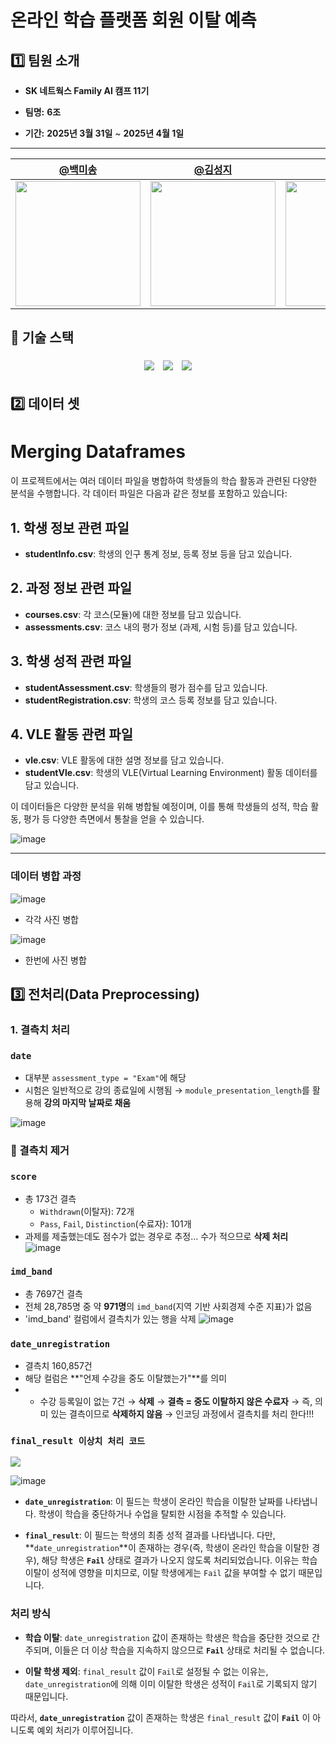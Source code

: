 # 온라인 학습 플랫폼 회원 이탈 예측

## 1️⃣ 팀원 소개
- **SK 네트웍스 Family AI 캠프 11기**

- **팀명:** **6조**

- **기간:** **2025년 3월 31일** ~ **2025년 4월 1일**

---

|[@백미송](https://github.com/misong-hub)|[@김성지](https://github.com/kimseoungji0801)|[@이채은](https://github.com/chaeeunlee05)|[@이혜성](https://github.com/comet39)|[@홍성욱](https://github.com/Sung-WookHong)|
|------|------|------|------|------|
| <img src="https://github.com/user-attachments/assets/2dc83746-b3a4-45a8-96d3-36a458222cc1" width="200"/> | <img src="https://github.com/user-attachments/assets/108ea96c-cb56-42fc-90cb-0d2c833c0fd2" width="200"/> | <img src="https://github.com/user-attachments/assets/9c95cb5d-a8e2-4716-a7a4-7278aee484d1" width="200"/> | <img src="https://github.com/user-attachments/assets/df0d3172-e97e-4909-8c53-dbb5ee137713" width="200"/> | <img src="https://github.com/user-attachments/assets/27d29763-0f6a-4b17-8151-e5654c407e7d" width="200"/> |

## 🔧 기술 스택

<p align="center">
  <img src="https://img.shields.io/badge/Python-3776AB?style=for-the-badge&logo=Python&logoColor=white" style="display: inline-block; margin: 5px;">
  <img src="https://img.shields.io/badge/pandas-150458?style=for-the-badge&logo=pandas&logoColor=white" style="display: inline-block; margin: 5px;">
  <img src="https://img.shields.io/badge/numpy-013243?style=for-the-badge&logo=NumPy&logoColor=white" style="display: inline-block; margin: 5px;">
</p>


## 2️⃣ 데이터 셋
# Merging Dataframes

이 프로젝트에서는 여러 데이터 파일을 병합하여 학생들의 학습 활동과 관련된 다양한 분석을 수행합니다. 각 데이터 파일은 다음과 같은 정보를 포함하고 있습니다:

## 1. 학생 정보 관련 파일
- **studentInfo.csv**: 학생의 인구 통계 정보, 등록 정보 등을 담고 있습니다.

## 2. 과정 정보 관련 파일
- **courses.csv**: 각 코스(모듈)에 대한 정보를 담고 있습니다.
- **assessments.csv**: 코스 내의 평가 정보 (과제, 시험 등)를 담고 있습니다.

## 3. 학생 성적 관련 파일
- **studentAssessment.csv**: 학생들의 평가 점수를 담고 있습니다.
- **studentRegistration.csv**: 학생의 코스 등록 정보를 담고 있습니다.

## 4. VLE 활동 관련 파일
- **vle.csv**: VLE 활동에 대한 설명 정보를 담고 있습니다.
- **studentVle.csv**: 학생의 VLE(Virtual Learning Environment) 활동 데이터를 담고 있습니다.

이 데이터들은 다양한 분석을 위해 병합될 예정이며, 이를 통해 학생들의 성적, 학습 활동, 평가 등 다양한 측면에서 통찰을 얻을 수 있습니다.

![image](https://github.com/user-attachments/assets/2cfa138d-a3aa-44d0-86ed-743312566af0)

---
### 데이터 병합 과정
![image](https://github.com/user-attachments/assets/30c486af-4ccf-4940-9960-68d6e28fa84f)
- 각각 사진 병합 

![image](https://github.com/user-attachments/assets/4628b792-cfee-41a1-8ace-aa20a437b605)
- 한번에 사진 병합

## 3️⃣ 전처리(Data Preprocessing)

### 1. 결측치 처리

### `date`

- 대부분 `assessment_type = "Exam"`에 해당
- 시험은 일반적으로 강의 종료일에 시행됨
→ `module_presentation_length`를 활용해 **강의 마지막 날짜로 채움**

![image](https://github.com/user-attachments/assets/60390ed7-d70f-4dd2-8733-7f74884ec728)

### 🔹 결측치 제거
### `score`

- 총 173건 결측
    - `Withdrawn`(이탈자): 72개
    - `Pass`, `Fail`, `Distinction`(수료자): 101개
- 과제를 제출했는데도 점수가 없는 경우로 추정… 수가 적으므로 **삭제 처리**
![image](https://github.com/user-attachments/assets/c3ae7c6c-3927-4db9-bcdf-17afcacc547e)

### `imd_band`

- 총 7697건 결측
- 전체 28,785명 중 약 **971명**의 `imd_band`(지역 기반 사회경제 수준 지표)가 없음
- 'imd_band' 컬럼에서 결측치가 있는 행을 삭제
![image](https://github.com/user-attachments/assets/367bcdcb-e5ce-48cb-b883-ebbc0efe3234)

### `date_unregistration`

- 결측치 160,857건
- 해당 컬럼은 **"언제 수강을 중도 이탈했는가"**를 의미
- - 수강 등록일이 없는 7건 → **삭제**
→ **결측 = 중도 이탈하지 않은 수료자**
→ 즉, 의미 있는 결측이므로 **삭제하지 않음** → 인코딩 과정에서 결측치를 처리 한다!!!

### `final_result 이상치 처리 코드`
<img src="https://github.com/user-attachments/assets/82e61b3a-c481-4d34-8b4d-d228749b24b0" style="display: inline; margin-right: 10px;">

![image](https://github.com/user-attachments/assets/f5cc97f2-0d1e-41f3-adfd-badd28856ce0)


- **`date_unregistration`**: 이 필드는 학생이 온라인 학습을 이탈한 날짜를 나타냅니다. 학생이 학습을 중단하거나 수업을 탈퇴한 시점을 추적할 수 있습니다.

- **`final_result`**: 이 필드는 학생의 최종 성적 결과를 나타냅니다. 다만, **`date_unregistration`**이 존재하는 경우(즉, 학생이 온라인 학습을 이탈한 경우), 해당 학생은 **`Fail`** 상태로 결과가 나오지 않도록 처리되었습니다. 이유는 학습 이탈이 성적에 영향을 미치므로, 이탈 학생에게는 `Fail` 값을 부여할 수 없기 때문입니다.

### 처리 방식

- **학습 이탈**: `date_unregistration` 값이 존재하는 학생은 학습을 중단한 것으로 간주되며, 이들은 더 이상 학습을 지속하지 않으므로 **`Fail`** 상태로 처리될 수 없습니다.
  
- **이탈 학생 제외**: `final_result` 값이 `Fail`로 설정될 수 없는 이유는, `date_unregistration`에 의해 이미 이탈한 학생은 성적이 `Fail`로 기록되지 않기 때문입니다.

따라서, **`date_unregistration`** 값이 존재하는 학생은 `final_result` 값이 **`Fail`** 이 아니도록 예외 처리가 이루어집니다.
